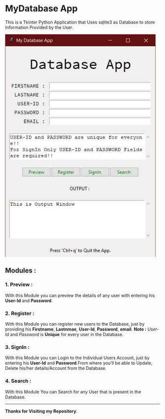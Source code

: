 # MyDatabase App
This is a Tkinter Python Application that Uses sqlite3 as Database to store Information Provided by the User.

![FedUni](images/sc_1.png "MyDatabase_App")

## Modules :
### 1. Preview :
With this Module you can preview the details of any user with entering his **User-Id** and **Password**.

### 2. Register :
With this Module you can register new users to the Database, just by providing his **Firstname**, **Lastnmae**, **User-Id**, **Password**, **email**.
**Note :** *User-Id* and *Password* is **Unique** for every user in the Database. 

### 3. SignIn :
With this Module you can Login to the Individual Users Account, just by entering his **User-Id** and **Password**.From where you'll be able to Update, Delete his/her details/Account from the Database.

### 4. Search :
With this Module You can Search for any User that is present in the Database.

-------------------------------------------------------------------------------------------------------------------------------------------
**Thanks for Visiting my Repository**.

